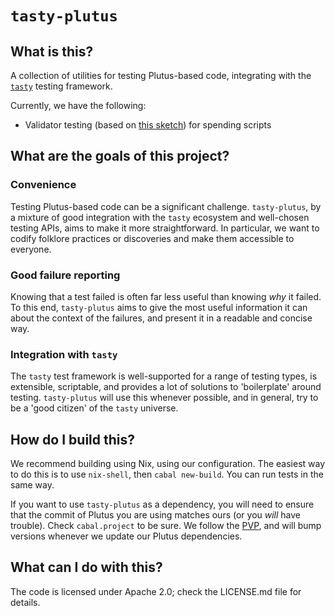 # `tasty-plutus`

## What is this?

A collection of utilities for testing Plutus-based code, integrating with the
[`tasty`](https://hackage.haskell.org/package/tasty) testing framework.

Currently, we have the following:

* Validator testing (based on [this
  sketch](https://github.com/input-output-hk/plutus/issues/3360#issuecomment-891643931))
  for spending scripts

## What are the goals of this project?

### Convenience

Testing Plutus-based code can be a significant challenge. `tasty-plutus`, by a
mixture of good integration with the `tasty` ecosystem and well-chosen testing
APIs, aims to make it more straightforward. In particular, we want to codify
folklore practices or discoveries and make them accessible to everyone.

### Good failure reporting

Knowing that a test failed is often far less useful than knowing _why_ it
failed. To this end, `tasty-plutus` aims to give the most useful information it
can about the context of the failures, and present it in a readable and concise
way.

### Integration with `tasty`

The `tasty` test framework is well-supported for a range of testing types, is
extensible, scriptable, and provides a lot of solutions to 'boilerplate' around
testing. `tasty-plutus` will use this whenever possible, and in general, try to
be a 'good citizen' of the `tasty` universe.

## How do I build this?

We recommend building using Nix, using our configuration. The easiest way to do
this is to use `nix-shell`, then `cabal new-build`. You can run tests in the
same way.

If you want to use `tasty-plutus` as a dependency, you will need to ensure that
the commit of Plutus you are using matches ours (or you _will_ have trouble).
Check `cabal.project` to be sure. We follow the [PVP](https://pvp.haskell.org),
and will bump versions whenever we update our Plutus dependencies.

## What can I do with this?

The code is licensed under Apache 2.0; check the LICENSE.md file for details.
